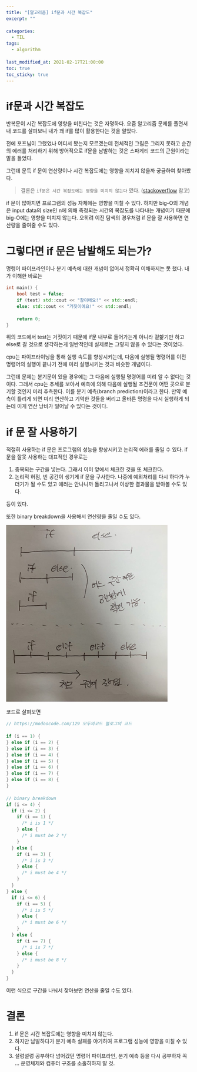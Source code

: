 ```yaml
---
title: "[알고리즘] if문과 시간 복잡도"
excerpt: ""

categories:
  - TIL
tags:
  - algorithm
 
last_modified_at: 2021-02-17T21:00:00
toc: true
toc_sticky: true
---
```




# if문과 시간 복잡도



반복문이 시간 복잡도에 영향을 미친다는 것은 자명하다. 요즘 알고리즘 문제를 풀면서 내 코드를 살펴보니 내가 꽤 if를 많이 활용한다는 것을 알았다. 

전에 포프님이 그랬었나 어디서 봤는지 모르겠는데 전체적인 그림은 그리지 못하고 순간의 에러를 처리하기 위해 방어적으로 if문을 남발하는 것은 스파게티 코드의 근원이라는 말을 들었다. 

그런데 문득 if 문이 연산량이나 시간 복잡도에는 영향을 끼치지 않을까 궁금하여 찾아봤다.



> 결론은 `if문은 시간 복잡도에는 영향을 미치지 않는다` 였다. ([stackoverflow](https://stackoverflow.com/questions/12231499/do-if-statements-affect-in-the-time-complexity-analysis) 참고)



if 문이 많아지면 프로그램의 성능 자체에는 영향을 미칠 수 있다. 하지만 big-O의 개념은 input data의 size인 n에 의해 측정되는 시간의 복잡도를 나타내는 개념이기 때문에 big-O에는 영향을 미치지 않는다. 오히려 이진 탐색의 경우처럼 if 문을 잘 사용하면 연산량을 줄여줄 수도 있다.



# 그렇다면 if 문은 남발해도 되는가?



명령어 파이프라인이나 분기 예측에 대한 개념이 없어서 정확히 이해하지는 못 했다. 내가 이해한 바로는 

```c++
int main() {
    bool test = false;
    if (test) std::cout << "참이에요!" << std::endl;
    else: std::cout << "거짓이에요!" << std::endl;
    
    return 0;
}
```

위의 코드에서 test는 거짓이기 때문에 if문 내부로 들어가는게 아니라 겉핥기만 하고 else로 갈 것으로 생각하는게 일반적인데 실제로는 그렇지 않을 수 있다는 것이었다.



cpu는 파이프라이닝을 통해 실행 속도를 향상시키는데, 다음에 실행될 명령어를 이전 멍령어의 실행이 끝나기 전에 미리 실행시키는 것과 비슷한 개념이다. 

그런데 문제는 분기문이 있을 경우에는 그 다음에 실행될 명령어를 미리 알 수 없다는 것이다. 그래서 cpu는 추세를 보아서 예측에 의해 다음에 실행될 조건문이 어떤 곳으로 분기할 것인지 미리 추측한다. 이를 분기 예측(branch prediction)이라고 한다. 만약 예측이 틀리게 되면 미리 연산하고 기억한 것들을 버리고 올바른 명령을 다시 실행하게 되는데 이게 연산 낭비가 일어날 수 있다는 것이다.



# if 문 잘 사용하기



적절히 사용하는 if 문은 프로그램의 성능을 향상시키고 논리적 에러를 줄일 수 있다. if 문을 잘못 사용하는 대표적인 경우로는 

1. 중복되는 구간을 넣는다. 그래서 이미 앞에서 체크한 것을 또 체크한다.
2. 논리적 허점, 빈 공간이 생기게 if 문을 구사한다. 나중에 예외처리를 다시 하다가 누더기가 될 수도 있고 에러는 안나니까 돌리고나서 이상한 결과물을 받아볼 수도 있다.

등이 있다.



또한 binary breakdown을 사용해서 연산량을 줄일 수도 있다. 

<img src="2021-02-17-if.assets/binary.jpg" alt="binary" style="zoom:50%;" />



코드로 살펴보면 

```c++
// https://modoocode.com/129 모두의코드 블로그의 코드 

if (i == 1) {
} else if (i == 2) {
} else if (i == 3) {
} else if (i == 4) {
} else if (i == 5) {
} else if (i == 6) {
} else if (i == 7) {
} else if (i == 8) {
} 

// binary breakdown 
if (i <= 4) {
  if (i <= 2) {
    if (i == 1) {
      /* i is 1 */
    } else {
      /* i must be 2 */
    }
  } else {
    if (i == 3) {
      /* i is 3 */
    } else {
      /* i must be 4 */
    }
  }
} else {
  if (i <= 6) {
    if (i == 5) {
      /* i is 5 */
    } else {
      /* i must be 6 */
    }
  } else {
    if (i == 7) {
      /* i is 7 */
    } else {
      /* i must be 8 */
    }
  }
}
```



이런 식으로 구간을 나눠서 찾아보면 연산을 줄일 수도 있다.



# 결론



1. if 문은 시간 복잡도에는 영향을 미치지 않는다.
2. 하지만 남발하다가 분기 예측 실패를 야기하여 프로그램 성능에 영향을 미칠 수 있다.
3. 설렁설렁 공부하다 넘어갔던 명령어 파이프라인, 분기 예측 등을 다시 공부하자 꼭 ...  운영체제와 컴퓨터 구조를 소홀히하지 말 것.